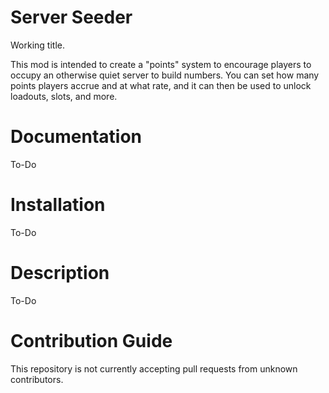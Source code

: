 # Server Seeder
Working title.

This mod is intended to create a "points" system to encourage players to occupy an otherwise quiet server to build numbers. You can set how many points players accrue and at what rate, and it can then be used to unlock loadouts, slots, and more.

# Documentation

To-Do

# Installation

To-Do

# Description

To-Do

# Contribution Guide

This repository is not currently accepting pull requests from unknown contributors.